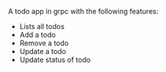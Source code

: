 A todo app in grpc with the following features:

- Lists all todos
- Add a todo
- Remove a todo
- Update a todo
- Update status of todo